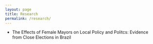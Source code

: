 ```yaml
---
layout: page
title: Research
permalink: /research/
---
```


- The Effects of Female Mayors on Local Policy and Politcs: Evidence from Close Elections in Brazil
